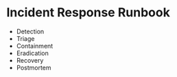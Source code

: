 # Incident Response Runbook

- Detection
- Triage
- Containment
- Eradication
- Recovery
- Postmortem
